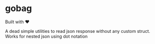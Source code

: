 # gobag

Built with ❤️

A dead simple utilities to read json response without any custom struct. Works for nested json using dot notation
